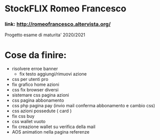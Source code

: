# StockFLIX Romeo Francesco
### link: http://romeofrancesco.altervista.org/

Progetto esame di maturita' 2020/2021

# Cose da finire:

- risolvere erroe banner
  - fix testo aggiungi/rimuovi azione
- css per utenti pro
- fix grafico home azioni
- css fix browser diversi
- sistemare css pagina azioni
- css pagina abbonamento
- css php pagina pay (invio mail conferma abbonamento e cambio css)
- css azioni possedute ( card )
- fix css buy
- css wallet vuoto
- fix creazione wallet su verifica della mail
- AOS animation nella pagina referenze

